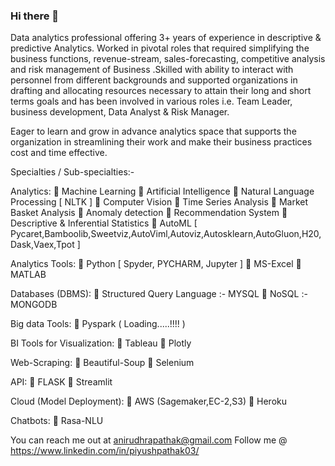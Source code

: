 ### Hi there 👋

Data analytics professional offering 3+ years of experience in descriptive & predictive Analytics. Worked in pivotal roles that required simplifying the business functions, revenue-stream, sales-forecasting, competitive analysis and risk management of Business .Skilled with ability to interact with personnel from different backgrounds and supported organizations in drafting and allocating resources necessary to attain their long and short terms goals and has been involved in various roles i.e. Team Leader, business development, Data Analyst & Risk Manager.

Eager to learn and grow in advance analytics space that supports the organization in streamlining their work and make their business practices cost and time effective.

Specialties / Sub-specialties:-

Analytics:
 Machine Learning
 Artificial Intelligence
 Natural Language Processing [ NLTK ]
 Computer Vision
 Time Series Analysis
 Market Basket Analysis
 Anomaly detection
 Recommendation System
 Descriptive & Inferential Statistics
 AutoML [ Pycaret,Bamboolib,Sweetviz,AutoViml,Autoviz,Autosklearn,AutoGluon,H20,Dask,Vaex,Tpot ]

Analytics Tools:
 Python [ Spyder, PYCHARM, Jupyter ]
 MS-Excel
 MATLAB

Databases (DBMS):
 Structured Query Language :- MYSQL
 NoSQL :- MONGODB

Big data Tools:
 Pyspark ( Loading.....!!!! )

BI Tools for Visualization:
 Tableau
 Plotly

Web-Scraping:
 Beautiful-Soup
 Selenium

API:
 FLASK
 Streamlit

Cloud (Model Deployment):
 AWS (Sagemaker,EC-2,S3)
 Heroku

Chatbots:
 Rasa-NLU

You can reach me out at anirudhrapathak@gmail.com 
Follow me @ https://www.linkedin.com/in/piyushpathak03/
